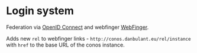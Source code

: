 # Login system
Federation via [OpenID Connect](https://openid.net/connect/) and webfinger [WebFinger](https://webfinger.net).

Adds new `rel` to webfinger links - `http://conos.danbulant.eu/rel/instance` with `href` to the base URL of the conos instance.